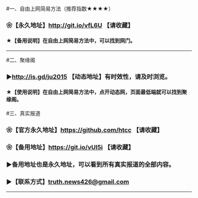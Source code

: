 #一、自由上网简易方法（推荐指数★★★★）
### ❀【永久地址】http://git.io/vfL6U 【请收藏】
#### ★【备用说明】在自由上网简易方法中，可以找到网门。
******
#二、聚缘阁
### ►http://is.gd/ju2015 【动态地址】有时效性，请及时浏览。
#### ★【使用说明】在自由上网简易方法中，点开动态网，页面最低端就可以找到聚缘阁。
#三、真实报道
### ❀【官方永久地址】https://github.com/htcc 【请收藏】
### ❀【备用地址】https://git.io/vUl5i 【请收藏】
### ►备用地址也是永久地址，可以看到所有真实报道的全部内容。
### ►【联系方式】truth.news426@gmail.com
***

